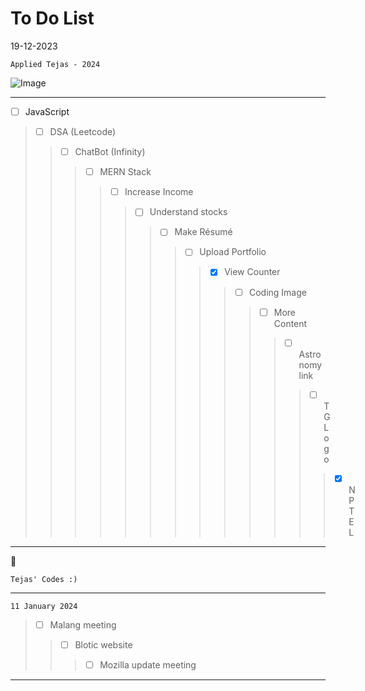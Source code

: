 # To Do List

19-12-2023
```
Applied Tejas - 2024
```

![Image](https://static.wikia.nocookie.net/nitrome/images/b/b3/Space-hopper_idle.gif/revision/latest/thumbnail/width/160/height/160?cb=20181016181826])

---

- [ ] JavaScript
>- [ ] DSA (Leetcode)
>>- [ ] ChatBot (Infinity)
>>>- [ ] MERN Stack
>>>>- [ ]  Increase Income
>>>>>- [ ] Understand stocks
>>>>>>- [ ] Make Résumé
>>>>>>>- [ ] Upload Portfolio
>>>>>>>>- [x] View Counter
>>>>>>>>>- [ ] Coding Image
>>>>>>>>>>- [ ] More Content
>>>>>>>>>>>- [ ] Astronomy link
>>>>>>>>>>>>- [ ] TG Logo
>>>>>>>>>>>>>- [x] NPTEL

---


:rocket:

    Tejas' Codes :)

---

```
11 January 2024
```

>- [ ] Malang meeting
>>- [ ] Blotic website
>>>- [ ] Mozilla update meeting

---
